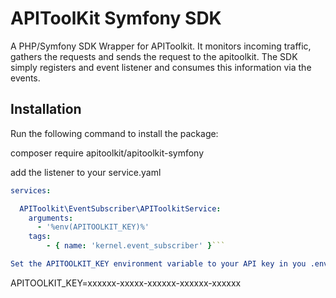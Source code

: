 # APIToolKit Symfony SDK

A PHP/Symfony SDK Wrapper for APIToolkit. It monitors incoming traffic, gathers the requests and sends the request to
the apitoolkit. The SDK simply registers and event listener and consumes this information via the events.

## Installation

Run the following command to install the package:

composer require apitoolkit/apitoolkit-symfony

add the listener to your service.yaml

```yaml
services:

  APIToolkit\EventSubscriber\APIToolkitService:
    arguments:
      - '%env(APITOOLKIT_KEY)%'
    tags:
        - { name: 'kernel.event_subscriber' }```

Set the APITOOLKIT_KEY environment variable to your API key in you .env file, should look like this:

```
APITOOLKIT_KEY=xxxxxx-xxxxx-xxxxxx-xxxxxx-xxxxxx
```
